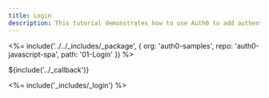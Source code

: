 ```yaml
---
title: Login
description: This tutorial demonstrates how to use Auth0 to add authentication and authorization to your web app
---
```


<%= include('../../_includes/_package', {
  org: 'auth0-samples',
  repo: 'auth0-javascript-spa',
  path: '01-Login'
}) %>

${include('../\_callback')}

<%= include('_includes/_login') %>
